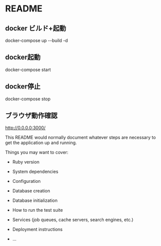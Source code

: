 # README

## docker ビルド+起動
docker-compose up --build -d

## docker起動
docker-compose start

## docker停止
docker-compose stop

## ブラウザ動作確認
http://0.0.0.0:3000/

This README would normally document whatever steps are necessary to get the
application up and running.

Things you may want to cover:

* Ruby version

* System dependencies

* Configuration

* Database creation

* Database initialization

* How to run the test suite

* Services (job queues, cache servers, search engines, etc.)

* Deployment instructions

* ...
